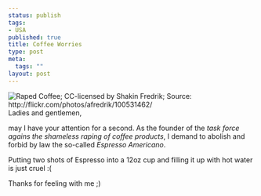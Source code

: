 ```yaml
--- 
status: publish
tags: 
- USA
published: true
title: Coffee Worries
type: post
meta: 
  tags: ""
layout: post
---
```

<img src="http://static.flickr.com/39/100531462_eb81ca5abf_t.jpg" alt="Raped Coffee; CC-licensed by Shakin Fredrik; Source: http://flickr.com/photos/afredrik/100531462/" class="alignright" />Ladies and gentlemen,

may I have your attention for a second. As the founder of the <em>task force agains the shameless raping of coffee products</em>, I demand to abolish and forbid by law the so-called <em>Espresso Americano</em>.

Putting two shots of Espresso into a 12oz cup and filling it up with hot water is just cruel :(

Thanks for feeling with me ;)
